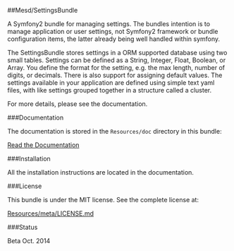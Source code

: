 ##Mesd/SettingsBundle

A Symfony2 bundle for managing settings. The bundles intention is to manage application
or user settings, not Symfony2 framework or bundle configuration items, the latter
already being well handled within symfony.

The SettingsBundle stores settings in a ORM supported database using two small tables.
Settings can be defined as a String, Integer, Float, Boolean, or Array. You define the
format for the setting, e.g. the max length, number of digits, or decimals. There is
also support for assigning default values. The settings available in your application
are defined using simple text yaml files, with like settings grouped together in a
structure called a cluster.

For more details, please see the documentation.


###Documentation

The documentation is stored in the `Resources/doc` directory in this bundle:

[Read the Documentation](https://github.com/MESD/SettingsBundle/blob/master/Resources/doc/index.md)


###Installation

All the installation instructions are located in the documentation.


###License

This bundle is under the MIT license. See the complete license at:

[Resources/meta/LICENSE.md](https://github.com/MESD/SettingsBundle/blob/master/Resources/meta/LICENSE.md)


###Status

Beta Oct. 2014